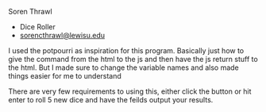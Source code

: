 Soren Thrawl
- Dice Roller
- sorencthrawl@lewisu.edu

I used the potpourri as inspiration for this program. Basically just how to give the command from the html to the js and then have the js return stuff to the html. But I made sure to change the variable names and also made things easier for me to understand

There are very few requirements to using this, either click the button or hit enter to roll 5 new dice and have the feilds output your results.